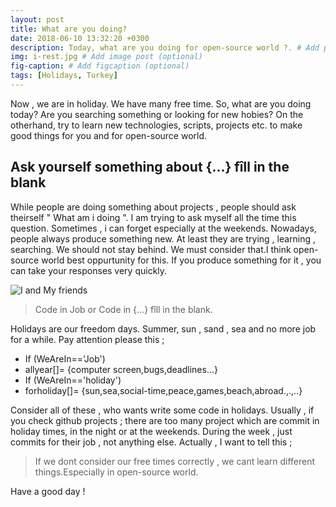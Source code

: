 ```yaml
---
layout: post
title: What are you doing?
date: 2018-06-10 13:32:20 +0300
description: Today, what are you doing for open-source world ?. # Add post description (optional)
img: i-rest.jpg # Add image post (optional)
fig-caption: # Add figcaption (optional)
tags: [Holidays, Turkey]
---
```

Now , we are in holiday. We have many free time. So, what are you doing today? Are you searching something or looking for new hobies? On the otherhand, try to learn new technologies, scripts, projects etc. to make good things for you and for open-source world.

## Ask yourself something about {...} fîll in the blank
While people are doing something about projects , people should ask theirself " What am i doing ". I am trying to ask myself all the time this question. Sometimes , i can forget especially at the weekends. Nowadays, people always produce something new. At least they are trying , learning , searching. We should not stay behind. We must consider that.I think open-source world best oppurtunity for this. If you produce something for it , you can take your responses very quickly.

![I and My friends]({{site.baseurl}}/assets/img/we-in-rest.jpg)

>Code in Job or Code in {...} fîll in the blank.

Holidays are our freedom days. Summer, sun , sand , sea and no more job for a while. Pay attention please this ; 
* If (WeAreIn=='Job')
* allyear[]= {computer screen,bugs,deadlines...} 
* If (WeAreIn=='holiday')
* forholiday[]= {sun,sea,social-time,peace,games,beach,abroad.,.,..}

Consider all of these , who wants write some code in holidays. Usually , if you check github projects ; there are too many project which are commit in holiday times, in the night or at the weekends. During the week , just commits for their job , not anything else. Actually , I want to tell this ; 
>If we dont consider our free times correctly , we cant learn different things.Especially in open-source world.

Have a good day !

